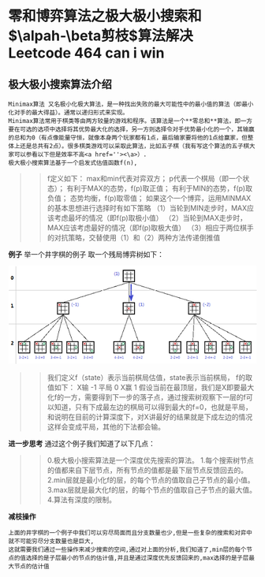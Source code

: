 # 零和博弈算法之极大极小搜索和$\alpah-\beta剪枝$算法解决 Leetcode 464 can i win

##  极大极小搜索算法介绍
	Minimax算法 又名极小化极大算法，是一种找出失败的最大可能性中的最小值的算法（即最小化对手的最大得益）。通常以递归形式来实现。
	Minimax算法常用于棋类等由两方较量的游戏和程序。该算法是一个**零总和**算法，即一方要在可选的选项中选择将其优势最大化的选择，另一方则选择令对手优势最小化的一个，其输赢的总和为0（有点像能量守恒，就像本身两个玩家都有1点，最后输家要将他的1点给赢家，但整体上还是总共有2点）。很多棋类游戏可以采取此算法，比如五子棋（我有写这个算法的五子棋大家可以参看以下但是效率不高<a href=''><\a>）.
	极大极小搜索算法基于一个启发式估值函数f(n),
>>	f定义如下：
	max和min代表对弈双方；
	p代表一个棋局（即一个状态）；
	有利于MAX的态势，f(p)取正值；
	有利于MIN的态势，f(p)取负值；
	态势均衡，f(p)取零值；
	如果这个一个博弈，运用MINMAX的基本思想进行选择时有如下策略
	（1）当轮到MIN走步时，MAX应该考虑最坏的情况（即f(p)取极小值）
	（2）当轮到MAX走步时，MAX应该考虑最好的情况（即f(p)取极大值）
	（3）相应于两位棋手的对抗策略，交替使用（1）和（2）两种方法传递倒推值

**例子**
	举一个井字棋的例子
	取一个残局博弈树如下：

![](jzq.png)

>>	我们定义f（state）表示当前棋局估值，state表示当前棋局，
	f的取值如下：
	X输 -1
    平局 0
    X赢  1
    假设当前在最顶层，我们是X即要最大化f的一方，需要得到下一步的落子点，通过搜索树观察下一层的f可以知道，只有下成最左边的棋局可以得到最大的f=0，也就是平局，
    和说明在目前的计算深度下，对X讲最好的结果就是下成左边的情况这样会变成平局，其他的下法都会输。

**进一步思考**
    通过这个例子我们知道了以下几点：

>>    0.极大极小搜索算法是一个深度优先搜索的算法。
    1.每个搜索树节点的值都来自下层节点，所有节点的值都是最下层节点反馈回去的。
    2.min层就是最小化f的层，的每个节点的值取自己子节点的最小值。
    3.max层就是最大化f的层，的每个节点的值取自己子节点的最大值。
    4.算法有深度的限制。
    
**减枝操作**

	上面的井字棋的一个例子中我们可以穷尽局面而且分支数量也少,但是一些复杂的搜索和对弈中就不可能穷尽分支数量也是巨大,
	这就需要我们通过一些操作来减少搜索的空间,通过对上面的分析,我们知道了,min层的每个节点的值选择的是子层最小的节点的估计值,并且是通过深度优先反馈回来的,max选择的是子层最大节点的估计值
	